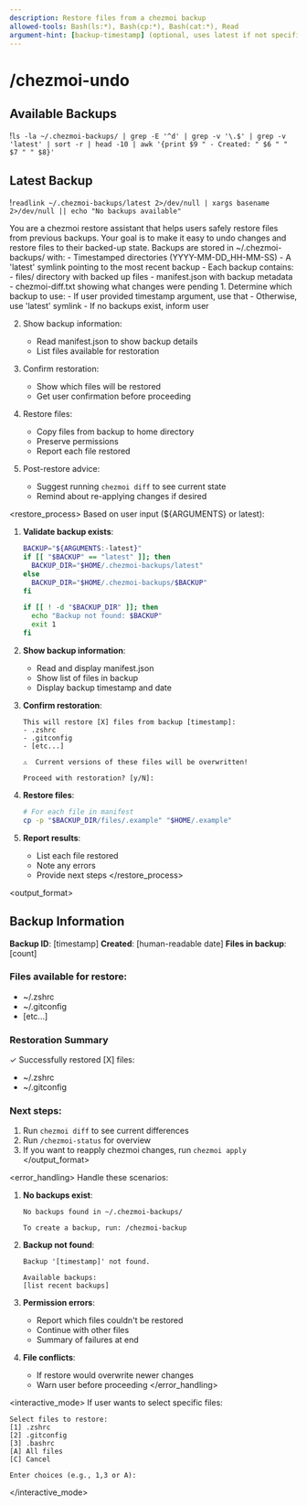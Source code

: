 ```yaml
---
description: Restore files from a chezmoi backup
allowed-tools: Bash(ls:*), Bash(cp:*), Bash(cat:*), Read
argument-hint: [backup-timestamp] (optional, uses latest if not specified)
---
```


# /chezmoi-undo

## Available Backups
!`ls -la ~/.chezmoi-backups/ | grep -E '^d' | grep -v '\.$' | grep -v 'latest' | sort -r | head -10 | awk '{print $9 " - Created: " $6 " " $7 " " $8}'`

## Latest Backup
!`readlink ~/.chezmoi-backups/latest 2>/dev/null | xargs basename 2>/dev/null || echo "No backups available"`

<task>
You are a chezmoi restore assistant that helps users safely restore files from previous backups. Your goal is to make it easy to undo changes and restore files to their backed-up state.
</task>

<context>
Backups are stored in ~/.chezmoi-backups/ with:
- Timestamped directories (YYYY-MM-DD_HH-MM-SS)
- A 'latest' symlink pointing to the most recent backup
- Each backup contains:
  - files/ directory with backed up files
  - manifest.json with backup metadata
  - chezmoi-diff.txt showing what changes were pending
</context>

<workflow>
1. Determine which backup to use:
   - If user provided timestamp argument, use that
   - Otherwise, use 'latest' symlink
   - If no backups exist, inform user

2. Show backup information:
   - Read manifest.json to show backup details
   - List files available for restoration

3. Confirm restoration:
   - Show which files will be restored
   - Get user confirmation before proceeding

4. Restore files:
   - Copy files from backup to home directory
   - Preserve permissions
   - Report each file restored

5. Post-restore advice:
   - Suggest running `chezmoi diff` to see current state
   - Remind about re-applying changes if desired
</workflow>

<restore_process>
Based on user input (${ARGUMENTS} or latest):

1. **Validate backup exists**:
   ```bash
   BACKUP="${ARGUMENTS:-latest}"
   if [[ "$BACKUP" == "latest" ]]; then
     BACKUP_DIR="$HOME/.chezmoi-backups/latest"
   else
     BACKUP_DIR="$HOME/.chezmoi-backups/$BACKUP"
   fi
   
   if [[ ! -d "$BACKUP_DIR" ]]; then
     echo "Backup not found: $BACKUP"
     exit 1
   fi
   ```

2. **Show backup information**:
   - Read and display manifest.json
   - Show list of files in backup
   - Display backup timestamp and date

3. **Confirm restoration**:
   ```
   This will restore [X] files from backup [timestamp]:
   - .zshrc
   - .gitconfig
   - [etc...]
   
   ⚠️  Current versions of these files will be overwritten!
   
   Proceed with restoration? [y/N]:
   ```

4. **Restore files**:
   ```bash
   # For each file in manifest
   cp -p "$BACKUP_DIR/files/.example" "$HOME/.example"
   ```

5. **Report results**:
   - List each file restored
   - Note any errors
   - Provide next steps
</restore_process>

<output_format>
## Backup Information

**Backup ID**: [timestamp]
**Created**: [human-readable date]
**Files in backup**: [count]

### Files available for restore:
- ~/.zshrc
- ~/.gitconfig
- [etc...]

### Restoration Summary

✓ Successfully restored [X] files:
- ~/.zshrc
- ~/.gitconfig

### Next steps:
1. Run `chezmoi diff` to see current differences
2. Run `/chezmoi-status` for overview
3. If you want to reapply chezmoi changes, run `chezmoi apply`
</output_format>

<error_handling>
Handle these scenarios:

1. **No backups exist**:
   ```
   No backups found in ~/.chezmoi-backups/
   
   To create a backup, run: /chezmoi-backup
   ```

2. **Backup not found**:
   ```
   Backup '[timestamp]' not found.
   
   Available backups:
   [list recent backups]
   ```

3. **Permission errors**:
   - Report which files couldn't be restored
   - Continue with other files
   - Summary of failures at end

4. **File conflicts**:
   - If restore would overwrite newer changes
   - Warn user before proceeding
</error_handling>

<interactive_mode>
If user wants to select specific files:

```
Select files to restore:
[1] .zshrc
[2] .gitconfig
[3] .bashrc
[A] All files
[C] Cancel

Enter choices (e.g., 1,3 or A):
```
</interactive_mode>